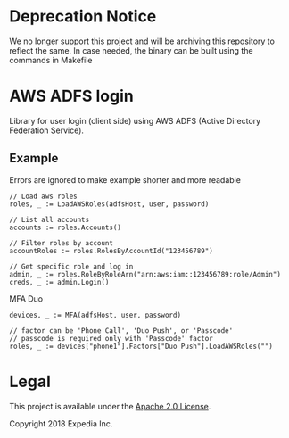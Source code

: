 # Deprecation Notice

We no longer support this project and will be archiving this repository to reflect the same.
In case needed, the binary can be built using the commands in Makefile

# AWS ADFS login

Library for user login (client side) using AWS ADFS (Active Directory Federation Service).

## Example

Errors are ignored to make example shorter and more readable

```
// Load aws roles
roles, _ := LoadAWSRoles(adfsHost, user, password)

// List all accounts
accounts := roles.Accounts()

// Filter roles by account
accountRoles := roles.RolesByAccountId("123456789")

// Get specific role and log in
admin, _ := roles.RoleByRoleArn("arn:aws:iam::123456789:role/Admin")
creds, _ := admin.Login()

```

MFA Duo

```
devices, _ := MFA(adfsHost, user, password)

// factor can be 'Phone Call', 'Duo Push', or 'Passcode'
// passcode is required only with 'Passcode' factor
roles, _ := devices["phone1"].Factors["Duo Push"].LoadAWSRoles("")
```

# Legal
This project is available under the [Apache 2.0 License](http://www.apache.org/licenses/LICENSE-2.0.html).

Copyright 2018 Expedia Inc.
